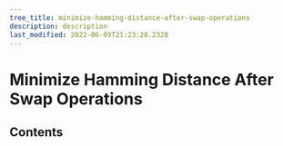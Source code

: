 ```yaml
---
tree_title: minimize-hamming-distance-after-swap-operations
description: description
last_modified: 2022-06-09T21:23:28.2328
---
```


# Minimize Hamming Distance After Swap Operations

## Contents
